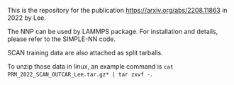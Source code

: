 This is the repository for the publication https://arxiv.org/abs/2208.11863 in 2022 by Lee.

The NNP can be used by LAMMPS package. For installation and details, please refer to the SIMPLE-NN code.

SCAN training data are also attached as split tarballs.

To unzip those data in linux, an example command is `cat PRM_2022_SCAN_OUTCAR_Lee.tar.gz* | tar zxvf -`.
